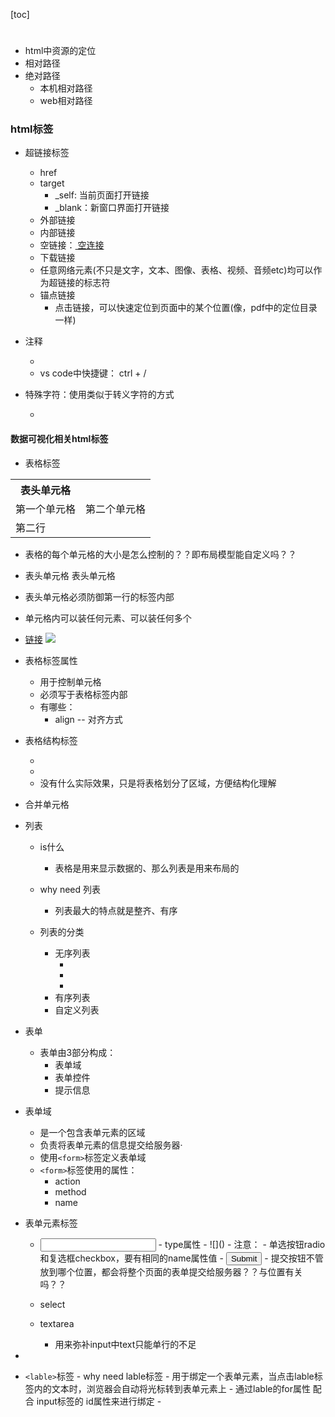 [toc]

# 

- html中资源的定位
- 相对路径
- 绝对路径
	- 本机相对路径
	- web相对路径

### html标签

- 超链接标签
	- href
	- target
		- _self: 当前页面打开链接
		- _blank：新窗口界面打开链接
	- 外部链接
	- 内部链接
	- 空链接：<a href="#"> 空连接 </a>
	- 下载链接
	- 任意网络元素(不只是文字，文本、图像、表格、视频、音频etc)均可以作为超链接的标志符
	- 锚点链接
		- 点击链接，可以快速定位到页面中的某个位置(像，pdf中的定位目录一样)


- 注释
	- <!-- 注释语句 -->
	- vs code中快捷键： ctrl + /

- 特殊字符：使用类似于转义字符的方式
	- ![]()


#### 数据可视化相关html标签
- 表格标签
<table> 
<tr><th>表头单元格</th></tr>
<tr><td>第一个单元格</td><td>第二个单元格</td></tr>
<tr><td>第二行</td></tr>
</table>


- 表格的每个单元格的大小是怎么控制的？？即布局模型能自定义吗？？

- 表头单元格<th> 表头单元格 </th>
	
- 表头单元格必须防御第一行的标签内部
	
- 单元格内可以装任何元素、可以装任何多个
	
- <td> <a href="#">链接</a> <img src="image.png"> </td>
	
- 表格标签属性
	- 用于控制单元格
	- 必须写于表格标签内部
	- 有哪些：![]()
		- align -- 对齐方式

- 表格结构标签
	- <thead></thead>
	- <tbody></tbody>
	- 没有什么实际效果，只是将表格划分了区域，方便结构化理解

- 合并单元格

- 列表
	- is什么
		
		- 表格是用来显示数据的、那么列表是用来布局的
	- why need 列表
		
		- 列表最大的特点就是整齐、有序
	- 列表的分类
		- 无序列表
			- <ul></ul>
			- <li></li>
		- 有序列表
		- 自定义列表


- 表单
	- 表单由3部分构成：
		- 表单域
		- 表单控件
		- 提示信息
- 表单域
	- 是一个包含表单元素的区域
	- 负责将表单元素的信息提交给服务器·
	- 使用```<form>```标签定义表单域
	-  ```<form>```标签使用的属性：
		- action
		- method
		- name
- 表单元素标签
	- <input> 
		- type属性
			- ![]()
			- 注意：
				- 单选按钮radio和复选框checkbox，要有相同的name属性值
			- <input type = "submit">
				- 提交按钮不管放到哪个位置，都会将整个页面的表单提交给服务器？？与位置有关吗？？

	- select

	- textarea
		- 用来弥补input中text只能单行的不足
- 

- ```<lable>```标签
		- why need lable标签
			- 用于绑定一个表单元素，当点击lable标签内的文本时，浏览器会自动将光标转到表单元素上
				- 通过lable的for属性 配合 input标签的 id属性来进行绑定
				- 